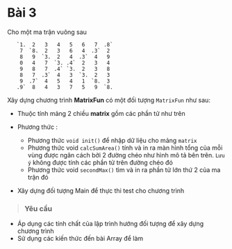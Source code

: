 # Bài 3

Cho một ma trận vuông sau

```
   `1.  2   3   4   5   6   7  .8`
    7  `8.  2   3   6   4  .3`  2
    8   9  `3.  2   4  .3`  4   9
    0   4   7  `3. .4`  2   3   4
    9   8   7  .4` `3.  2   3   8
    8   7  .3`  4   3  `3.  2   3
    9  .7`  4   5   4   1  `8.  3
   .9`  8   4   3   7   5   9  `8.
```

Xây dựng chương trình **MatrixFun** có một đối tượng `MatrixFun` như sau:

- Thuộc tính mảng 2 chiều **matrix** gồm các phần tử như trên
- Phương thức :

  - Phương thức `void init()` để nhập dữ liệu cho mảng `matrix`
  - Phương thức void `calcSumArea()` tính và in ra màn hình tổng của mỗi vùng được ngăn cách bởi 2 đường chéo như hình mô tả bên trên. `Lưu ý` không được tính các phần tử trên đường chéo đó
  - Phương thức void `secondMax()` tìm và in ra phần tử lớn thứ 2 của ma trận đó

- Xây dựng đối tượng Main để thực thi test cho chương trình

> ### Yêu cầu

- Áp dụng các tính chất của lập trình hướng đối tượng để xây dựng chương trình
- Sử dụng các kiến thức đến bài Array để làm
